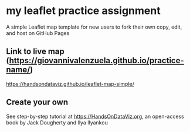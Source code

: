 # my leaflet practice assignment
A simple Leaflet map template for new users to fork their own copy, edit, and host on GitHub Pages

## Link to live map (https://giovannivalenzuela.github.io/practice-name/)
https://handsondataviz.github.io/leaflet-map-simple/

## Create your own
See step-by-step tutorial at https://HandsOnDataViz.org, an open-access book by Jack Dougherty and Ilya Ilyankou
